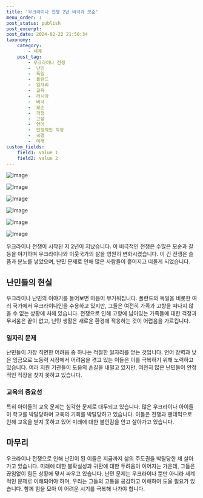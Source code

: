 ```yaml
---
title: '우크라이나 전쟁 2년 비극과 모순'
menu_order: 1
post_status: publish
post_excerpt: 
post_date: 2024-02-22 21:50:34
taxonomy:
    category:
        - 세계
    post_tag:
        - 우크라이나 전쟁
        -  난민
        -  독일
        -  폴란드
        -  일자리
        -  교육
        -  러시아
        -  비극
        -  모순
        -  걱정
        -  고향
        -  언어
        -  안정적인 직장
        -  국경
        -  미래
custom_fields:
    field1: value 1
    field2: value 2
---
```


![Image](https://imgnews.pstatic.net/image/469/2024/02/22/0000786732_001_20240222061345360.jpg?type=w647)

![Image](https://imgnews.pstatic.net/image/469/2024/02/22/0000786732_002_20240222061345382.jpg?type=w647)

![Image](https://imgnews.pstatic.net/image/469/2024/02/22/0000786732_003_20240222061345409.jpg?type=w647)

![Image](https://imgnews.pstatic.net/image/469/2024/02/22/0000786732_004_20240222061345433.jpg?type=w647)

![Image](https://imgnews.pstatic.net/image/469/2024/02/22/0000786732_005_20240222061345460.jpg?type=w647)

![Image](https://imgnews.pstatic.net/image/469/2024/02/22/0000786732_006_20240222061345483.jpg?type=w647)

우크라이나 전쟁이 시작된 지 2년이 지났습니다. 이 비극적인 전쟁은 수많은 모순과 갈등을 야기하며 우크라이나와 이웃국가의 삶을 영원히 변화시켰습니다. 이 긴 전쟁은 슬픔과 분노를 낳았으며, 난민 문제로 인해 많은 사람들이 흩어지고 떠돌게 되었습니다.
## 난민들의 현실
우크라이나 난민의 이야기를 들어보면 마음이 무거워집니다. 폴란드와 독일을 비롯한 여러 국가에서 우크라이나인을 수용하고 있지만, 그들은 여전히 가족과 고향을 떠나지 않을 수 없는 상황에 처해 있습니다. 전쟁으로 인해 고향에 남아있는 가족들에 대한 걱정과 무서움은 끝이 없고, 난민 생활은 새로운 환경에 적응하는 것이 어렵음을 가르킵니다.
### 일자리 문제
난민들이 가장 직면한 어려움 중 하나는 적절한 일자리를 얻는 것입니다. 언어 장벽과 낮은 임금으로 노동력 시장에서 어려움을 겪고 있는 이들은 이를 극복하기 위해 노력하고 있습니다. 여러 지원 기관들이 도움의 손길을 내밀고 있지만, 여전히 많은 난민들이 안정적인 직장을 찾지 못하고 있습니다.
### 교육의 중요성
특히 아이들의 교육 문제는 심각한 문제로 대두되고 있습니다. 많은 우크라이나 아이들이 학교를 박탈당하며 교육의 기회를 박탈당하고 있습니다. 이들은 전쟁과 팬데믹으로 인해 교육을 받지 못하고 있어 미래에 대한 불안감을 안고 살아가고 있습니다.
## 마무리
우크라이나 전쟁으로 인해 난민이 된 이들은 지금까지 삶의 주도권을 박탈당한 채 살아가고 있습니다. 미래에 대한 불확실성과 귀환에 대한 두려움이 이어지는 가운데, 그들은 끊임없이 힘든 상황에 맞서 싸우고 있습니다. 난민 문제는 우크라이나 뿐만 아니라 세계적인 문제로 이해되어야 하며, 우리는 그들의 고통을 공감하고 이해하여 도울 필요가 있습니다. 함께 힘을 모아 이 어려운 시기를 극복해 나가야 합니다.
